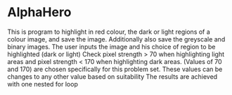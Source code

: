 # AlphaHero
This is program to highlight in red colour, the dark or light regions of a colour image, and save the image. Additionally also save the greyscale and binary images. 
The user inputs the image and his choice of region to be highlighted (dark or light)
Check pixel strength > 70 when highlighting light areas and pixel strength < 170 when highlighting dark areas. (Values of 70 and 170) are chosen specifically for this problem set. These values can be changes to any other value based on suitability
The results are achieved with one nested for loop
